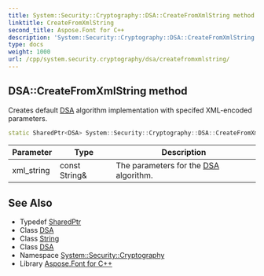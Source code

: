 ```yaml
---
title: System::Security::Cryptography::DSA::CreateFromXmlString method
linktitle: CreateFromXmlString
second_title: Aspose.Font for C++
description: 'System::Security::Cryptography::DSA::CreateFromXmlString method. Creates default DSA algorithm implementation with specifed XML-encoded parameters in C++.'
type: docs
weight: 1000
url: /cpp/system.security.cryptography/dsa/createfromxmlstring/
---
```

## DSA::CreateFromXmlString method


Creates default [DSA](../) algorithm implementation with specifed XML-encoded parameters.

```cpp
static SharedPtr<DSA> System::Security::Cryptography::DSA::CreateFromXmlString(const String &xml_string)
```


| Parameter | Type | Description |
| --- | --- | --- |
| xml_string | const String\& | The parameters for the [DSA](../) algorithm. |

## See Also

* Typedef [SharedPtr](../../../system/sharedptr/)
* Class [DSA](../)
* Class [String](../../../system/string/)
* Class [DSA](../)
* Namespace [System::Security::Cryptography](../../)
* Library [Aspose.Font for C++](../../../)
